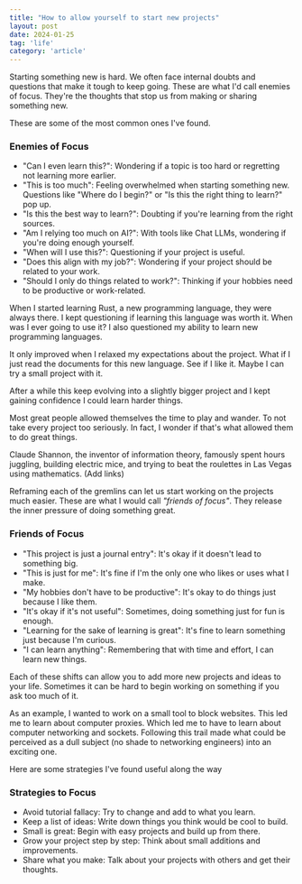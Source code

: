 ```yaml
---
title: "How to allow yourself to start new projects"
layout: post
date: 2024-01-25
tag: 'life'
category: 'article'
---
```


Starting something new is hard. We often face internal doubts and questions that make it tough to keep going. These are what I'd call enemies of focus. They're the thoughts that stop us from making or sharing something new.

These are some of the most common ones I've found.

### Enemies of Focus

- "Can I even learn this?": Wondering if a topic is too hard or regretting not learning more earlier.
- "This is too much": Feeling overwhelmed when starting something new. Questions like "Where do I begin?" or "Is this the right thing to learn?" pop up.
- "Is this the best way to learn?": Doubting if you're learning from the right sources.
- "Am I relying too much on AI?": With tools like Chat LLMs, wondering if you're doing enough yourself.
- "When will I use this?": Questioning if your project is useful.
- "Does this align with my job?": Wondering if your project should be related to your work.
- "Should I only do things related to work?": Thinking if your hobbies need to be productive or work-related.

When I started learning Rust, a new programming language, they were always there. I kept questioning if learning this language was worth it. When was I ever going to use it? I also questioned my ability to learn new programming languages. 

It only improved when I relaxed my expectations about the project. What if I just read the documents for this new language. See if I like it. Maybe I can try a small project with it.

After a while this keep evolving into a slightly bigger project and I kept gaining confidence I could learn harder things.

Most great people allowed themselves the time to play and wander. To not take every project too seriously. In fact, I wonder if that's what allowed them to do great things.

Claude Shannon, the inventor of information theory, famously spent hours juggling, building electric mice, and trying to beat the roulettes in Las Vegas using mathematics. (Add links)

Reframing each of the gremlins can let us start working on the projects much easier. These are what I would call *"friends of focus"*. They release the inner pressure of doing something great.

### Friends of Focus

- "This project is just a journal entry": It's okay if it doesn't lead to something big.
- "This is just for me": It's fine if I'm the only one who likes or uses what I make.
- "My hobbies don't have to be productive": It's okay to do things just because I like them.
- "It's okay if it's not useful": Sometimes, doing something just for fun is enough.
- "Learning for the sake of learning is great": It's fine to learn something just because I'm curious.
- "I can learn anything": Remembering that with time and effort, I can learn new things.

Each of these shifts can allow you to add more new projects and ideas to your life. Sometimes it can be hard to begin working on something if you ask too much of it.

As an example, I wanted to work on a small tool to block websites. This led me to learn about computer proxies. Which led me to have to learn about computer networking and sockets. Following this trail made what could be perceived as a dull subject (no shade to networking engineers) into an exciting one.

Here are some strategies I've found useful along the way

### Strategies to Focus

- Avoid tutorial fallacy: Try to change and add to what you learn.
- Keep a list of ideas: Write down things you think would be cool to build.
- Small is great: Begin with easy projects and build up from there.
- Grow your project step by step: Think about small additions and improvements.
- Share what you make: Talk about your projects with others and get their thoughts.

